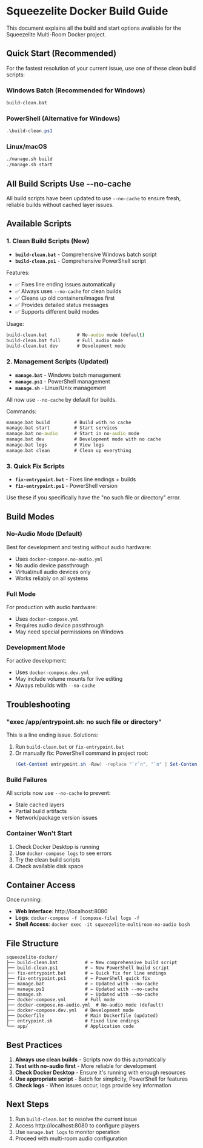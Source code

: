 # Squeezelite Docker Build Guide

This document explains all the build and start options available for the Squeezelite Multi-Room Docker project.

## Quick Start (Recommended)

For the fastest resolution of your current issue, use one of these clean build scripts:

### Windows Batch (Recommended for Windows)
```cmd
build-clean.bat
```

### PowerShell (Alternative for Windows)
```powershell
.\build-clean.ps1
```

### Linux/macOS
```bash
./manage.sh build
./manage.sh start
```

## All Build Scripts Use --no-cache

All build scripts have been updated to use `--no-cache` to ensure fresh, reliable builds without cached layer issues.

## Available Scripts

### 1. Clean Build Scripts (New)
- **`build-clean.bat`** - Comprehensive Windows batch script
- **`build-clean.ps1`** - Comprehensive PowerShell script

Features:
- ✅ Fixes line ending issues automatically
- ✅ Always uses `--no-cache` for clean builds
- ✅ Cleans up old containers/images first
- ✅ Provides detailed status messages
- ✅ Supports different build modes

Usage:
```cmd
build-clean.bat           # No-audio mode (default)
build-clean.bat full      # Full audio mode
build-clean.bat dev       # Development mode
```

### 2. Management Scripts (Updated)
- **`manage.bat`** - Windows batch management
- **`manage.ps1`** - PowerShell management  
- **`manage.sh`** - Linux/Unix management

All now use `--no-cache` by default for builds.

Commands:
```cmd
manage.bat build         # Build with no cache
manage.bat start         # Start services
manage.bat no-audio      # Start in no-audio mode
manage.bat dev           # Development mode with no cache
manage.bat logs          # View logs
manage.bat clean         # Clean up everything
```

### 3. Quick Fix Scripts
- **`fix-entrypoint.bat`** - Fixes line endings + builds
- **`fix-entrypoint.ps1`** - PowerShell version

Use these if you specifically have the "no such file or directory" error.

## Build Modes

### No-Audio Mode (Default)
Best for development and testing without audio hardware:
- Uses `docker-compose.no-audio.yml`
- No audio device passthrough
- Virtual/null audio devices only
- Works reliably on all systems

### Full Mode
For production with audio hardware:
- Uses `docker-compose.yml`
- Requires audio device passthrough
- May need special permissions on Windows

### Development Mode
For active development:
- Uses `docker-compose.dev.yml`
- May include volume mounts for live editing
- Always rebuilds with `--no-cache`

## Troubleshooting

### "exec /app/entrypoint.sh: no such file or directory"
This is a line ending issue. Solutions:
1. Run `build-clean.bat` or `fix-entrypoint.bat`
2. Or manually fix: PowerShell command in project root:
   ```powershell
   (Get-Content entrypoint.sh -Raw) -replace "`r`n", "`n" | Set-Content entrypoint.sh -Encoding UTF8 -NoNewline
   ```

### Build Failures
All scripts now use `--no-cache` to prevent:
- Stale cached layers
- Partial build artifacts
- Network/package version issues

### Container Won't Start
1. Check Docker Desktop is running
2. Use `docker-compose logs` to see errors
3. Try the clean build scripts
4. Check available disk space

## Container Access

Once running:
- **Web Interface**: http://localhost:8080
- **Logs**: `docker-compose -f [compose-file] logs -f`
- **Shell Access**: `docker exec -it squeezelite-multiroom-no-audio bash`

## File Structure

```
squeezelite-docker/
├── build-clean.bat          # ← New comprehensive build script
├── build-clean.ps1          # ← New PowerShell build script
├── fix-entrypoint.bat       # ← Quick fix for line endings
├── fix-entrypoint.ps1       # ← PowerShell quick fix
├── manage.bat               # ← Updated with --no-cache
├── manage.ps1               # ← Updated with --no-cache  
├── manage.sh                # ← Updated with --no-cache
├── docker-compose.yml       # Full mode
├── docker-compose.no-audio.yml  # No-audio mode (default)
├── docker-compose.dev.yml   # Development mode
├── Dockerfile               # Main Dockerfile (updated)
├── entrypoint.sh            # Fixed line endings
└── app/                     # Application code
```

## Best Practices

1. **Always use clean builds** - Scripts now do this automatically
2. **Test with no-audio first** - More reliable for development
3. **Check Docker Desktop** - Ensure it's running with enough resources
4. **Use appropriate script** - Batch for simplicity, PowerShell for features
5. **Check logs** - When issues occur, logs provide key information

## Next Steps

1. Run `build-clean.bat` to resolve the current issue
2. Access http://localhost:8080 to configure players
3. Use `manage.bat logs` to monitor operation
4. Proceed with multi-room audio configuration

